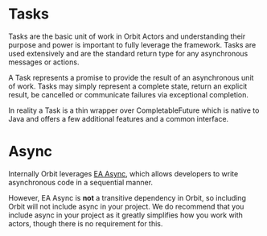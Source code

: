 # Tasks
Tasks are the basic unit of work in Orbit Actors and understanding their purpose and power is important to fully leverage the framework. Tasks are used extensively and are the standard return type for any asynchronous messages or actions.

A Task represents a promise to provide the result of an asynchronous unit of work. Tasks may simply represent a complete state, return an explicit result, be cancelled or communicate failures via exceptional completion.

In reality a Task is a thin wrapper over CompletableFuture which is native to Java and offers a few additional features and a common interface.

# Async
Internally Orbit leverages [EA Async](https://www.github.com/electronicarts/ea-async), which allows developers to write asynchronous code in a sequential manner. 

However, EA Async is **not** a transitive dependency in Orbit, so including Orbit will not include async in your project.
We do recommend that you include async in your project as it greatly simplifies how you work with actors, though there is no requirement for this.